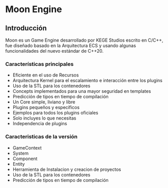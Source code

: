 # Moon Engine
## Introducción
Moon es un Game Engine desarrollado por KEGE Studios escrito en C/C++, fue diseñado basado en la Arquitectura ECS y usando algunas funcionalidades del nuevo estándar de C++20.
### Características principales
- Eficiente en el uso de Recursos
- Arquitectura Kernel para el escalamiento e interacción entre los plugins
- Uso de la STL para los contenedores
- Concepts implementados para una mayor seguridad en templates
- Predicción de tipos en tiempo de compilación
- Un Core simple, liviano y libre
- Plugins pequeños y específicos
- Ejemplos para todos los plugins oficiales
- Solo incluyes lo que necesitas
- Independencia de plugins

### Caracteristicas de la versión
- GameContext
- System
- Component
- Entity
- Herramienta de Instalacion y creacion de proyectos
- Uso de la STL para los contenedores
- Predicción de tipos en tiempo de compilación